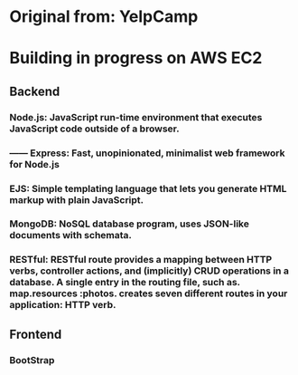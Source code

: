 # Original from: YelpCamp

# Building in progress on AWS EC2

## Backend
### Node.js: JavaScript run-time environment that executes JavaScript code outside of a browser.
###     —— Express: Fast, unopinionated, minimalist web framework for Node.js
### EJS: Simple templating language that lets you generate HTML markup with plain JavaScript.
### MongoDB: NoSQL database program, uses JSON-like documents with schemata.
### RESTful: RESTful route provides a mapping between HTTP verbs, controller actions, and (implicitly) CRUD operations in a database. A single entry in the routing file, such as. map.resources :photos. creates seven different routes in your application: HTTP verb.

## Frontend
### BootStrap

